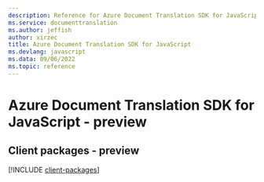 ```yaml
---
description: Reference for Azure Document Translation SDK for JavaScript
ms.service: documenttranslation
ms.author: jeffish
author: xirzec
title: Azure Document Translation SDK for JavaScript
ms.devlang: javascript
ms.data: 09/06/2022
ms.topic: reference
---
```

# Azure Document Translation SDK for JavaScript - preview

## Client packages - preview
[!INCLUDE [client-packages](document-translation-client-index.md)]